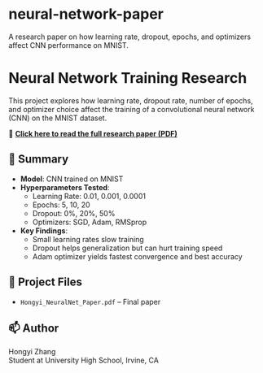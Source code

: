 # neural-network-paper
A research paper on how learning rate, dropout, epochs, and optimizers affect CNN performance on MNIST.
# Neural Network Training Research

This project explores how learning rate, dropout rate, number of epochs, and optimizer choice affect the training of a convolutional neural network (CNN) on the MNIST dataset.

📄 **[Click here to read the full research paper (PDF)](./Hongyi_NeuralNet_Paper.pdf)**

## 🧠 Summary

- **Model**: CNN trained on MNIST
- **Hyperparameters Tested**:
  - Learning Rate: 0.01, 0.001, 0.0001
  - Epochs: 5, 10, 20
  - Dropout: 0%, 20%, 50%
  - Optimizers: SGD, Adam, RMSprop
- **Key Findings**:
  - Small learning rates slow training
  - Dropout helps generalization but can hurt training speed
  - Adam optimizer yields fastest convergence and best accuracy

## 🔬 Project Files

- `Hongyi_NeuralNet_Paper.pdf` – Final paper

## 📫 Author

Hongyi Zhang  
Student at University High School, Irvine, CA  
